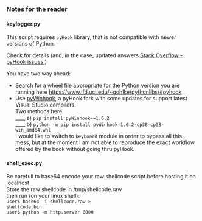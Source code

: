 ### Notes for the reader

#### keylogger.py
This script requires `pyHook` library, that is not compatible with newer versions of Python. 

Check for details (and, in the case, updated answers <a href="https://stackoverflow.com/questions/59968523/unable-to-install-pyhook-python-3-8-1">Stack Overflow - pyHook issues.</a>)<br>

You have two way ahead:
- Search for a wheel file appropriate for the Python version you are running here https://www.lfd.uci.edu/~gohlke/pythonlibs/#pyhook 
- Use <a href="https://libraries.io/pypi/pyWinhook">pyWinhook</a>, a pyHook fork with some updates for support latest Visual Studio compilers.<br> 
Two methods here:<br>
____ a) `pip install pyWinhook==1.6.2`<br>
____ b) `python -m pip install pyWinhook-1.6.2-cp38-cp38-win_amd64.whl`<br>
I would like to switch to `keyboard` module in order to bypass all this mess, but at the moment I am not able to reproduce the exact workflow offered by the book without going thru pyHook.

#### shell_exec.py
Be carefull to base64 encode your raw shellcode script before hosting it on localhost<br>
Store the raw shellcode in /tmp/shellcode.raw<br>
then run (on your linux shell):<br>
`user$ base64 -i shellcode.raw >`<br>
`shellcode.bin`<br>
`user$ python -m http.server 8000`<br>
